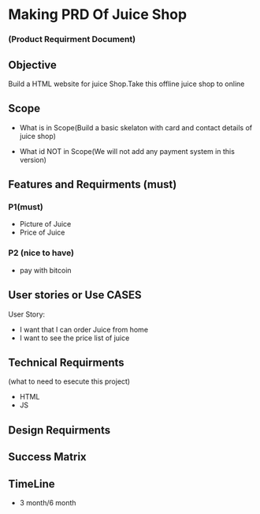 # Making PRD Of Juice Shop
### (Product Requirment Document)
## Objective

Build a HTML website for juice Shop.Take this offline juice shop to online

## Scope

- What is in Scope(Build a basic skelaton with card and contact details of juice shop)

- What id NOT in Scope(We will not add any payment system in this version)

## Features and Requirments (must)

### P1(must)
- Picture of Juice
- Price of Juice

### P2 (nice to have)
- pay with bitcoin


## User stories or Use CASES

User Story:
- I want that I can order Juice from home
- I want to see the price list of juice

## Technical Requirments
(what to need to esecute this project)

- HTML
- JS

## Design Requirments


## Success Matrix


## TimeLine
- 3 month/6 month